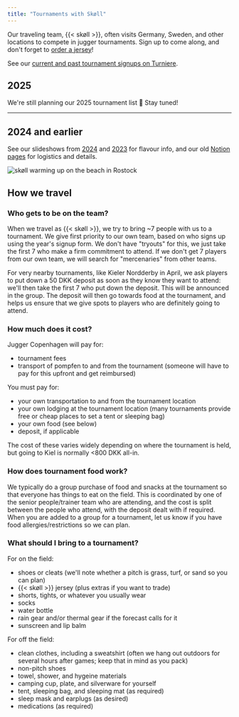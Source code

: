 ```yaml
---
title: "Tournaments with Skøll"
---
```

Our traveling team, {{< skøll >}}, often visits Germany, Sweden, and other locations to compete in jugger tournaments. Sign up to come along, and don't forget to [order a jersey](https://tinyurl.com/skolljersey)!

See our [current and past tournament signups on Turniere](https://turniere.jugger.org/list.team.info.php?lang=en&id=1387).

## 2025
We're still planning our 2025 tournament list 📆 Stay tuned!

---
## 2024 and earlier
See our slideshows from [2024](https://docs.google.com/presentation/d/1g816zuHbUddpkBhVUjT8g6rc5lEQ-qgtcQndeMBZ97E/edit?usp=sharing) and [2023](https://docs.google.com/presentation/d/1VBA__c0dFqcb1uy2uRCcCFGVKEw3fcjWJItP1iG1KZE/edit#slide=id.p) for flavour info, and our old [Notion pages](https://juggercph.notion.site/Tournament-Plans-b9adb6d7f64d43b1ad6695d043619718) for logistics and details.

![skøll warming up on the beach in Rostock](/images/beach.jpeg)
## How we travel

### Who gets to be on the team?
When we travel as {{< skøll >}}, we try to bring ~7 people with us to a tournament. We give first priority to our own team, based on who signs up using the year's signup form. We don't have "tryouts" for this, we just take the first 7 who make a firm commitment to attend. If we don't get 7 players from our own team, we will search for "mercenaries" from other teams.

For very nearby tournaments, like Kieler Nordderby in April, we ask players to put down a 50 DKK deposit as soon as they know they want to attend: we'll then take the first 7 who put down the deposit. This will be announced in the group. The deposit will then go towards food at the tournament, and helps us ensure that we give spots to players who are definitely going to attend.

### How much does it cost?
Jugger Copenhagen will pay for:
* tournament fees
* transport of pompfen to and from the tournament (someone will have to pay for this upfront and get reimbursed)

You must pay for:
* your own transportation to and from the tournament location
* your own lodging at the tournament location (many tournaments provide free or cheap places to set a tent or sleeping bag)
* your own food (see below)
* deposit, if applicable

The cost of these varies widely depending on where the tournament is held, but going to Kiel is normally <800 DKK all-in.

### How does tournament food work?
We typically do a group purchase of food and snacks at the tournament so that everyone has things to eat on the field. This is coordinated by one of the senior people/trainer team who are attending, and the cost is split between the people who attend, with the deposit dealt with if required. When you are added to a group for a tournament, let us know if you have food allergies/restrictions so we can plan.

### What should I bring to a tournament?
For on the field:
* shoes or cleats (we'll note whether a pitch is grass, turf, or sand so you can plan)
* {{< skøll >}} jersey (plus extras if you want to trade)
* shorts, tights, or whatever you usually wear
* socks
* water bottle
* rain gear and/or thermal gear if the forecast calls for it
* sunscreen and lip balm

For off the field:
* clean clothes, including a sweatshirt (often we hang out outdoors for several hours after games; keep that in mind as you pack)
* non-pitch shoes
* towel, shower, and hygeine materials
* camping cup, plate, and silverware for yourself
* tent, sleeping bag, and sleeping mat (as required)
* sleep mask and earplugs (as desired)
* medications (as required)